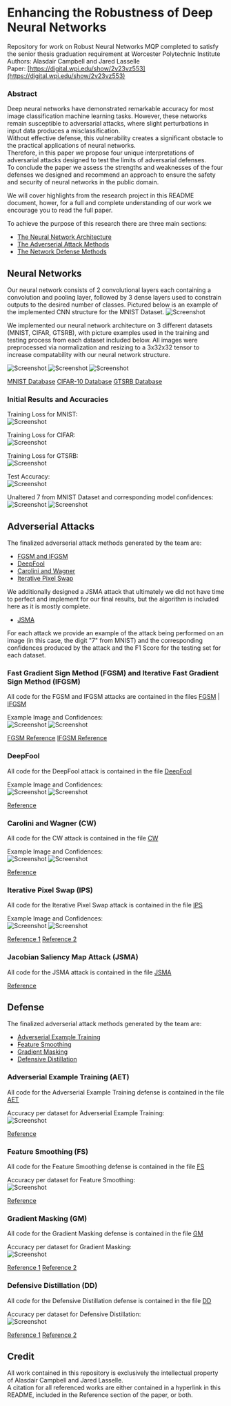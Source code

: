 # Enhancing the Robustness of Deep Neural Networks
Repository for work on Robust Neural Networks MQP completed to satisfy the senior thesis graduation requirement at Worcester Polytechnic Institute \
Authors: Alasdair Campbell and Jared Lasselle \
Paper: [https://digital.wpi.edu/show/2v23vz553](https://digital.wpi.edu/show/2v23vz553)

### Abstract
Deep neural networks have demonstrated remarkable accuracy for most image classification machine learning tasks.  However, these networks remain susceptible 
to adversarial attacks, where slight perturbations in input data produces a misclassification.  
Without effective defense, this vulnerability  creates  a  significant  obstacle  to  the  practical  applications  of neural networks.  
Therefore, in this paper we propose four unique interpretations of adversarial attacks designed to test the limits of adversarial defenses.  
To conclude the paper we assess the strengths and weaknesses of the four defenses we designed and recommend an approach to ensure the safety and security of 
neural networks in the public domain.

We will cover highlights from the research project in this README document, hower, for a full and complete understanding of our work we encourage you to read the full paper.

To achieve the purpose of this research there are three main sections:
* [The Neural Network Architecture](#Neural-Networks)
* [The Adverserial Attack Methods](#Adverserial-Attacks)
* [The Network Defense Methods](#Defense)

## Neural Networks

Our neural network consists of 2 convolutional layers each containing a convolution and pooling layer, followed by 3 dense layers used to constrain outputs 
to the desired number of classes. Pictured below is an example of the implemented CNN structure for the MNIST Dataset.
![Screenshot](Convolutional_Neural_Network.png)

We implemented our neural network architecture on 3 different datasets (MNIST, CIFAR, GTSRB), with picture examples used in the training and testing process 
from each dataset included below. All images were preprocessed via normalization and resizing to a 3x32x32 tensor to increase compatability with our neural network structure.

![Screenshot](MNIST_Classes_Crop.png) ![Screenshot](CIFAR_Classes_Crop.png) ![Screenshot](Traffic_Classes_Crop.png)

[MNIST Database](https://yann.lecun.com/exdb/mnist/)
[CIFAR-10 Database](https://www.cs.toronto.edu/~kriz/cifar.html)
[GTSRB Database](https://benchmark.ini.rub.de/)

### Initial Results and Accuracies
Training Loss for MNIST: \
![Screenshot](mnist_loss.png)

Training Loss for CIFAR: \
![Screenshot](cifar_loss.png)

Training Loss for GTSRB: \
![Screenshot](gtsrb_loss.png)

Test Accuracy: \
![Screenshot](table_accuracy.png)

Unaltered 7 from MNIST Dataset and corresponding model confidences: \
![Screenshot](unattacked_7_nonorm.png) ![Screenshot](unattacked_7_confidences.png)

## Adverserial Attacks
The finalized adverserial attack methods generated by the team are:
* [FGSM and IFGSM](#Fast-Gradient-Sign-Method-(FGSM)-and-Iterative-Fast-Gradient-Sign-Method-(IFGSM))
* [DeepFool](#DeepFool)
* [Carolini and Wagner](#Carolini-and-Wagner-(CW))
* [Iterative Pixel Swap](#Iterative-Pixel-Swap)

We additionally designed a JSMA attack that ultimately we did not have time to perfect and implement for our final results, but the algorithm is included here 
as it is mostly complete.
* [JSMA](#Jacobian-Saliency-Map-Attack-(JSMA))

For each attack we provide an example of the attack being performed on an image (in this case, the digit "7" from MNIST) and the corresponding confidences produced 
by the attack and the F1 Score for the testing set for each dataset.

### Fast Gradient Sign Method (FGSM) and Iterative Fast Gradient Sign Method (IFGSM)
All code for the FGSM and IFGSM attacks are contained in the files [FGSM](Attacks/FGSM.py) | [IFGSM](Attacks/IFGSM.py) 

Example Image and Confidences: \
![Screenshot](fgsm_7.png) ![Screenshot](ifgsm_7_confidence.png) 

[FGSM Reference](https://arxiv.org/pdf/1412.6572)
[IFGSM Reference](https://arxiv.org/pdf/1710.06081)

### DeepFool
All code for the DeepFool attack is contained in the file [DeepFool](Attacks/DeepFool.py) 

Example Image and Confidences: \
![Screenshot](deepfool_7.png) ![Screenshot](deepfool_7_confidences.png) 

[Reference](https://arxiv.org/pdf/1511.04599)

### Carolini and Wagner (CW)
All code for the CW attack is contained in the file [CW](Attacks/CW.py) 

Example Image and Confidences: \
![Screenshot](cw_7.png) ![Screenshot](cw_7_confidences.png) 

[Reference](https://arxiv.org/pdf/1608.04644)

### Iterative Pixel Swap (IPS)
All code for the Iterative Pixel Swap attack is contained in the file [IPS](Attacks/IPS.py) 

Example Image and Confidences: \
![Screenshot](pixle_7.png) ![Screenshot](pixel_swap_confidences.png) 

[Reference 1](https://arxiv.org/pdf/1710.08864)
[Reference 2](https://ieeexplore.ieee.org/document/9892966)

### Jacobian Saliency Map Attack (JSMA)
All code for the JSMA attack is contained in the file [JSMA](Attacks/JSMA.py) 

[Reference](https://arxiv.org/pdf/1808.07945)

## Defense

The finalized adverserial attack methods generated by the team are:
* [Adverserial Example Training](#Adverserial-Example-Training)
* [Feature Smoothing](#Feature-Smoothing)
* [Gradient Masking](#Gradient_Masking)
* [Defensive Distillation](#Defensive-Distillation)

### Adverserial Example Training (AET)
All code for the Adverserial Example Training defense is contained in the file [AET](Defenses/AdverserialExamples.py) 

Accuracy per dataset for Adverserial Example Training: \
![Screenshot](ae_accuracies.png)

[Reference](https://arxiv.org/pdf/2101.05219)

### Feature Smoothing (FS)
All code for the Feature Smoothing defense is contained in the file [FS](Defenses/FeatureSqueezing.py) 

Accuracy per dataset for Feature Smoothing: \
![Screenshot](fs_accuracies.png)

[Reference](https://arxiv.org/pdf/1704.01155)

### Gradient Masking (GM)
All code for the Gradient Masking defense is contained in the file [GM](Defenses/GradientMasking.py) 

Accuracy per dataset for Gradient Masking: \
![Screenshot](gm_accuracies.png)

[Reference 1](https://arxiv.org/pdf/1802.00420)
[Reference 2](https://arxiv.org/pdf/2211.02223)

### Defensive Distillation (DD)
All code for the Defensive Distillation defense is contained in the file [DD](Defenses/Distiller.py)

Accuracy per dataset for Defensive Distillation: \
![Screenshot](dd_accuracies.png) 

[Reference 1](https://ieeexplore.ieee.org/document/7546524)
[Reference 2](https://arxiv.org/pdf/1608.04644)

## Credit
All work contained in this repository is exclusively the intellectual property of Alasdair Campbell and Jared Lasselle. \
A citation for all referenced works are either contained in a hyperlink in this README, included in the Reference section of the paper, or both.